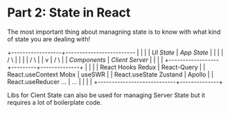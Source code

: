 # Part 2: State in React

The most important thing about managning state
is to know with what kind of state you are dealing with!

+------------------+-------------------------
|                  |                        |
|    *UI State*    |      *App State*       |
|        |         |       /       \        |
|        |         |      /         \       |
|        v         |     /           \      |
|   *Components*   |  *Client*    *Server*  |
|                  |                        |
+------------------+---------+--------------+
|                            |              |
| React Hooks        Redux   | React-Query  |
| React.useContext   Mobx    | useSWR       |
| React.useState     Zustand | Apollo       |
| React.useReducer   ...     | ...          |
|                            |              |
+----------------------------+--------------+

Libs for Cient State can also be used for managing
Server State but it requires a lot of boilerplate code.
